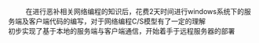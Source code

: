 &nbsp;&nbsp;&nbsp;&nbsp;&nbsp;&nbsp;&nbsp;&nbsp;&nbsp;在进行恶补相关网络编程的知识后，花费2天时间进行windows系统下的服务端及客户端代码的编写，对于网络编程C/S模型有了一定的理解  
初步实现了基于本地的服务端与客户端通信，开始着手于远程服务器的部署
